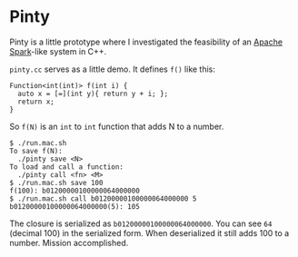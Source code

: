 Pinty
=====

Pinty is a little prototype where I investigated the feasibility of an
[Apache Spark](http://spark.apache.org/)-like system in C++.

`pinty.cc` serves as a little demo. It defines `f()` like this:
~~~
Function<int(int)> f(int i) {
  auto x = [=](int y){ return y + i; };
  return x;
}
~~~

So `f(N)` is an `int` to `int` function that adds N to a number.

~~~
$ ./run.mac.sh
To save f(N):
  ./pinty save <N>
To load and call a function:
  ./pinty call <fn> <M>
$ ./run.mac.sh save 100
f(100): b01200000100000064000000
$ ./run.mac.sh call b01200000100000064000000 5
b01200000100000064000000(5): 105
~~~

The closure is serialized as `b01200000100000064000000`. You can see `64` (decimal 100) in
the serialized form. When deserialized it still adds 100 to a number. Mission accomplished.
